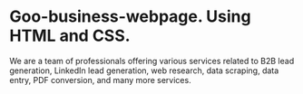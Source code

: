 # Goo-business-webpage. Using HTML and CSS.
We are a team of professionals offering various services related to B2B lead generation, LinkedIn lead generation, web research, data scraping, data entry, PDF conversion, and many more services.
